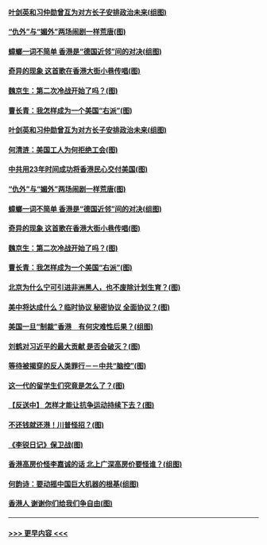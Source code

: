 #### [叶剑英和习仲勋曾互为对方长子安排政治未来(组图)](../pages/p4/907786.md?t=09182311) 
#### [“仇外”与“媚外”两场闹剧一样荒唐(图)](../pages/p4/907689.md?t=09182311) 
#### [蟑螂一词不简单 香港是“德国近邻”间的对决(组图)](../pages/p4/907618.md?t=09182311) 
#### [奇异的现象 这首歌在香港大街小巷传唱(图)](../pages/p4/907583.md?t=09182311) 
#### [魏京生：第二次冷战开始了吗？(图)](../pages/p4/907581.md?t=09182311) 
#### [曹长青：我怎样成为一个美国“右派”(图)](../pages/p4/907580.md?t=09182311) 
#### [叶剑英和习仲勋曾互为对方长子安排政治未来(组图)](../pages/p4/907786.md?t=09182311) 
#### [何清涟：美国工人为何拒绝工会(图)](../pages/p4/907701.md?t=09182311) 
#### [中共用23年时间成功将香港民心交付美国(图)](../pages/p4/907698.md?t=09182311) 
#### [“仇外”与“媚外”两场闹剧一样荒唐(图)](../pages/p4/907689.md?t=09182311) 
#### [蟑螂一词不简单 香港是“德国近邻”间的对决(组图)](../pages/p4/907618.md?t=09182311) 
#### [奇异的现象 这首歌在香港大街小巷传唱(图)](../pages/p4/907583.md?t=09182311) 
#### [魏京生：第二次冷战开始了吗？(图)](../pages/p4/907581.md?t=09182311) 
#### [曹长青：我怎样成为一个美国“右派”(图)](../pages/p4/907580.md?t=09182311) 
#### [北京为什么宁可引进非洲黑人，也不废除计划生育？(图)](../pages/p4/907577.md?t=09182311) 
#### [美中将达成什么？临时协议 秘密协议 全面协议？(图)](../pages/p4/907576.md?t=09182311) 
#### [美国一旦“制裁”香港　有何灾难性后果？(组图)](../pages/p4/907575.md?t=09182311) 
#### [刘鹤对习近平的最大贡献 是否会破灭？(图)](../pages/p4/907509.md?t=09182311) 
#### [等待被揭穿的反人类罪行－－中共“脑控”(图)](../pages/p4/907167.md?t=09182311) 
#### [这一代的留学生们究竟是怎么了？(图)](../pages/p4/907473.md?t=09182311) 
#### [【反送中】 怎样才能让抗争运动持续下去？(图)](../pages/p4/907466.md?t=09182311) 
#### [不还钱就还港！川普怪招？(图)](../pages/p4/907474.md?t=09182311) 
#### [《李锐日记》保卫战(图)](../pages/p4/907465.md?t=09182311) 
#### [香港高房价怪李嘉诚的话 北上广深高房价要怪谁？(组图)](../pages/p4/907471.md?t=09182311) 
#### [何韵诗：要动摇中国巨大机器的根基(组图)](../pages/p4/907469.md?t=09182311) 
#### [香港人 谢谢你们给我们争自由(图)](../pages/p4/907402.md?t=09182311) 

----
#### [ >>> 更早内容 <<< ](../indexes/p4-earlier.md)
